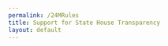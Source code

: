 ```yaml
---
permalink: /24MRules
title: Support for State House Transparency
layout: default
---
```



<HubspotForm portalId="6201350" formId="a7d888f4-14c3-4302-8e64-36532ae2d272" />
